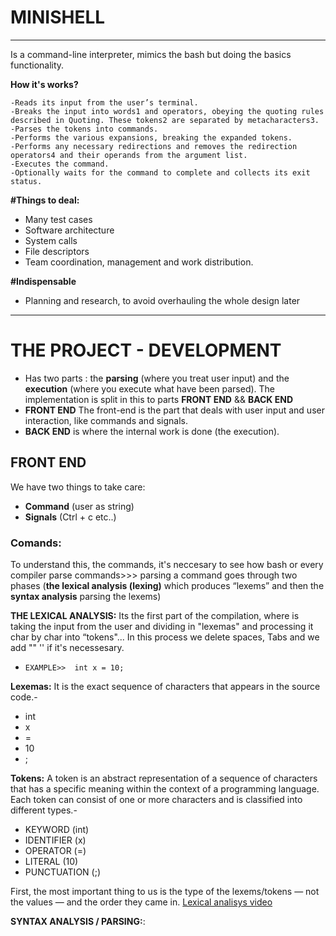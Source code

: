 # MINISHELL
******
Is a command-line interpreter, mimics the bash but doing the basics functionality.

**How it's works?**

    -Reads its input from the user’s terminal.
    -Breaks the input into words1 and operators, obeying the quoting rules described in Quoting. These tokens2 are separated by metacharacters3.
    -Parses the tokens into commands.
    -Performs the various expansions, breaking the expanded tokens.
    -Performs any necessary redirections and removes the redirection operators4 and their operands from the argument list.
    -Executes the command.
    -Optionally waits for the command to complete and collects its exit status.
**#Things to deal:**
- Many test cases
- Software architecture
- System calls
- File descriptors
- Team coordination, management and work distribution.

**#Indispensable**
- Planning and research, to avoid overhauling the whole design later
****
# THE PROJECT - DEVELOPMENT 
- Has two parts : the **parsing** (where you treat user input) and the **execution** (where you execute what have been parsed).
The implementation is split in this to parts **FRONT END** && **BACK END**
-  **FRONT END** The front-end is the part that deals with user input and user interaction, like commands and signals.
-  **BACK END** is where the internal work is done (the execution).

## **FRONT END**
We have two things to take care:
- **Command** (user as string)
- **Signals** (Ctrl + c etc..)
### **Comands**:
To understand this, the commands, it's neccesary to see how bash or every compiler parse commands>>> parsing a command goes through two phases (**the lexical analysis (lexing)** which produces “lexems” and then the **syntax analysis** parsing the lexems)

**THE LEXICAL ANALYSIS:**
Its the first part of the compilation, where is taking the input from the user and dividing in "lexemas" and processing it char by char into “tokens"... In this process we delete spaces, Tabs and we add "" '' if it's necessesary.
-     EXAMPLE>>  int x = 10;
 **Lexemas:** It is the exact sequence of characters that appears in the source code.-
- int
- x
- =
- 10
- ;

 **Tokens:** A token is an abstract representation of a sequence of characters that has a specific meaning within the context of a programming language. Each token can consist of one or more characters and is classified into different types.- 
- KEYWORD (int)
- IDENTIFIER (x)
- OPERATOR (=)
- LITERAL (10)
- PUNCTUATION (;)

First, the most important thing to us is the type of the lexems/tokens — not the values — and the order they came in.
[Lexical analisys video](https://www.youtube.com/watch?v=MZ9NZdZteG4&ab_channel=NesoAcademy)

**SYNTAX ANALYSIS / PARSING:**:   
